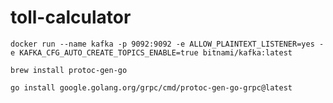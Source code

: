 # toll-calculator

```
docker run --name kafka -p 9092:9092 -e ALLOW_PLAINTEXT_LISTENER=yes -e KAFKA_CFG_AUTO_CREATE_TOPICS_ENABLE=true bitnami/kafka:latest
```



```
brew install protoc-gen-go
```

```
go install google.golang.org/grpc/cmd/protoc-gen-go-grpc@latest
```